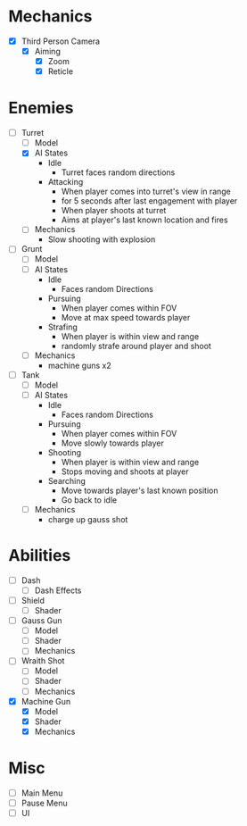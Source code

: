 
# Mechanics
 - [x] Third Person Camera
	 - [x] Aiming
		 - [x] Zoom
		 - [x] Reticle

# Enemies
- [ ] Turret
	- [ ] Model
	- [x] AI
		States
		- Idle
			- Turret faces random directions
		- Attacking
			- When player comes into turret's view in range
			- for 5 seconds after last engagement with player
			- When player shoots at turret
			- Aims at player's last known location and fires
	- [ ] Mechanics
		- Slow shooting with explosion
- [ ] Grunt
	- [ ] Model
	- [ ] AI
		States
		- Idle
			- Faces random Directions
		- Pursuing
			- When player comes within FOV
			- Move at max speed towards player
		- Strafing
			- When player is within view and range
			- randomly strafe around player and shoot
	- [ ] Mechanics
		- machine guns x2
- [ ] Tank
	- [ ] Model
	- [ ] AI
		States
		- Idle
			- Faces random Directions
		- Pursuing
			- When player comes within FOV
			- Move slowly towards player
		- Shooting
			- When player is within view and range
			- Stops moving and shoots at player
		- Searching
			- Move towards player's last known position
			- Go back to idle
	- [ ] Mechanics
		- charge up gauss shot

# Abilities
- [ ] Dash
	- [ ] Dash Effects
- [ ] Shield
	- [ ] Shader
- [ ] Gauss Gun
	- [ ] Model
	- [ ] Shader
	- [ ] Mechanics
- [ ] Wraith Shot
	- [ ] Model
	- [ ] Shader
	- [ ] Mechanics
- [x] Machine Gun
	- [x] Model
	- [x] Shader
	- [x] Mechanics

# Misc
- [ ] Main Menu
- [ ] Pause Menu
- [ ] UI